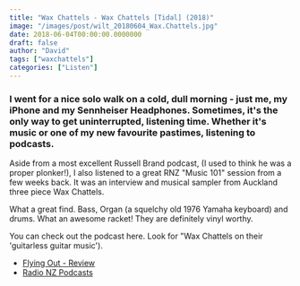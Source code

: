 ```yaml
---
title: "Wax Chattels - Wax Chattels [Tidal] (2018)"
image: "/images/post/wilt_20180604_Wax.Chattels.jpg"
date: 2018-06-04T00:00:00.0000000
draft: false
author: "David"
tags: ["waxchattels"]
categories: ["Listen"]
---
```

### I went for a nice solo walk on a cold, dull morning - just me, my iPhone and my Sennheiser Headphones. Sometimes, it's the only way to get uninterrupted, listening time. Whether it's music or one of my new favourite pastimes, listening to podcasts.

 Aside from a most excellent Russell Brand podcast, (I used to think he was a proper plonker!), I also listened to a great RNZ "Music 101" session from a few weeks back. It was an interview and musical sampler from Auckland three piece Wax Chattels.

 What a great find. Bass, Organ (a squelchy old 1976 Yamaha keyboard) and drums. What an awesome racket! They are definitely vinyl worthy.

 You can check out the podcast here. Look for "Wax Chattels on their 'guitarless guitar music').

-  [Flying Out - Review](https://flyingout.co.nz/products/wax-chattels)
-  [Radio NZ Podcasts](https://tunein.com/podcasts/Eclectic-Music/Radio-New-Zealand-Music-101-Pocket-Edition-p631539/?topicId=121461050)